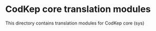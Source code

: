 # CodKep core translation modules
This directory contains translation modules for CodKep core (sys)
